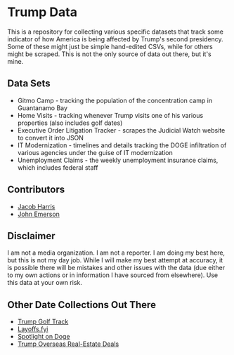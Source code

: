 # Trump Data

This is a repository for collecting various specific datasets that track some
indicator of how America is being affected by Trump's second presidency. Some of
these might just be simple hand-edited CSVs, while for others might be scraped.
This is not the only source of data out there, but it's mine.

## Data Sets

- Gitmo Camp - tracking the population of the concentration camp in Guantanamo Bay
- Home Visits - tracking whenever Trump visits one of his various properties (also includes golf dates)
- Executive Order Litigation Tracker - scrapes the Judicial Watch website to convert it into JSON
- IT Modernization - timelines and details tracking the DOGE infiltration of various agencies under the guise of IT modernization
- Unemployment Claims - the weekly unemployment insurance claims, which includes federal staff

## Contributors

- [Jacob Harris](https://github.com/harrisj)
- [John Emerson](https://github.com/bcks)

## Disclaimer

I am not a media organization. I am not a reporter. I am doing my best here, but this is not my day job. While I will make my best attempt at accuracy, it is possible there will be mistakes and other issues with the data (due either to my own actions or in information I have sourced from elsewhere). Use this data at your own risk.

## Other Date Collections Out There

- [Trump Golf Track](https://trumpgolftrack.com/)
- [Layoffs.fyi](https://layoffs.fyi/)
- [Spotlight on Doge](https://www.spotlightondoge.com/)
- [Trump Overseas Real-Estate Deals](https://www.citizensforethics.org/reports-investigations/crew-reports/trump-foreign-development-tracker/)


